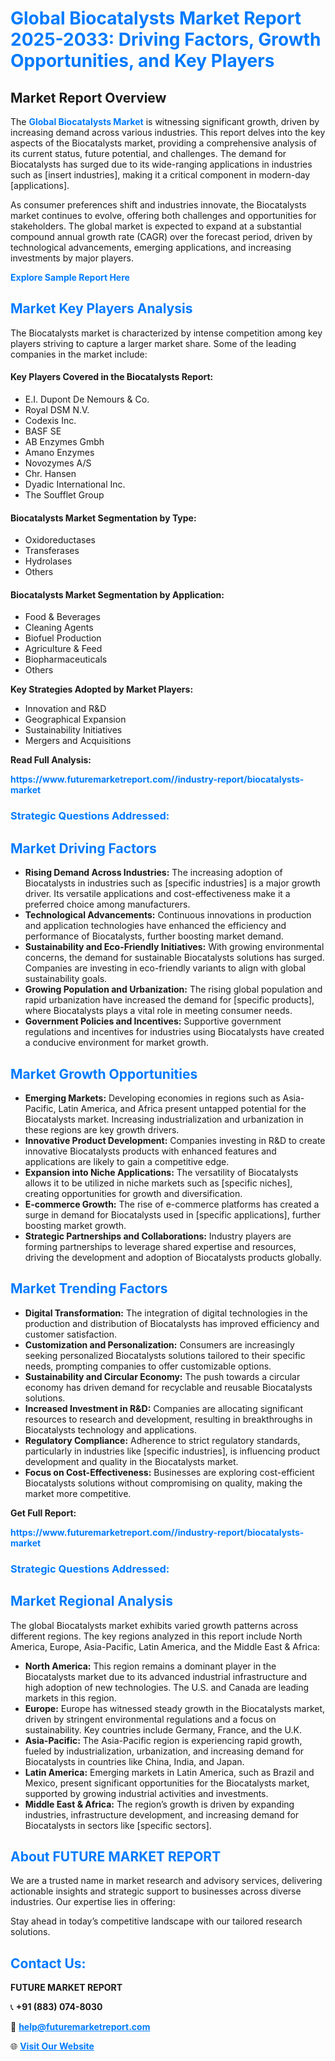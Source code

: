 <h1 style="color: #007BFF;">Global Biocatalysts Market Report 2025-2033: Driving Factors, Growth Opportunities, and Key Players</h1>

<section id="overview">
<h2>Market Report Overview</h2>
<p>The <a href="https://www.futuremarketreport.com//industry-report/biocatalysts-market" style="color: #007BFF; text-decoration: none;"><strong>Global Biocatalysts Market</strong></a> is witnessing significant growth, driven by increasing demand across various industries. This report delves into the key aspects of the Biocatalysts market, providing a comprehensive analysis of its current status, future potential, and challenges. The demand for Biocatalysts has surged due to its wide-ranging applications in industries such as [insert industries], making it a critical component in modern-day [applications].</p>
<p>As consumer preferences shift and industries innovate, the Biocatalysts market continues to evolve, offering both challenges and opportunities for stakeholders. The global market is expected to expand at a substantial compound annual growth rate (CAGR) over the forecast period, driven by technological advancements, emerging applications, and increasing investments by major players.</p>
</section>

<section id="overview">
<p><a href="https://www.futuremarketreport.com//request-sample/reportId=58556" style="color: #007BFF; text-decoration: none;"><strong>Explore Sample Report Here</strong></a></p>
</section>

<section id="key-players">
<h2 style="color: #007BFF;">Market Key Players Analysis</h2>
<p>The Biocatalysts market is characterized by intense competition among key players striving to capture a larger market share. Some of the leading companies in the market include:</p>
<h4>Key Players Covered in the Biocatalysts Report:</h4>
<ul><li>E.I. Dupont De Nemours &amp; Co.</li><li>Royal DSM N.V.</li><li>Codexis Inc.</li><li>BASF SE</li><li>AB Enzymes Gmbh</li><li>Amano Enzymes</li><li>Novozymes A/S</li><li>Chr. Hansen</li><li>Dyadic International Inc.</li><li>The Soufflet Group</li></ul>
<h4>Biocatalysts Market Segmentation by Type:</h4>
<ul><li>Oxidoreductases</li><li>Transferases</li><li>Hydrolases</li><li>Others</li></ul>

<h4>Biocatalysts Market Segmentation by Application:</h4>
<ul><li>Food &amp; Beverages</li><li>Cleaning Agents</li><li>Biofuel Production</li><li>Agriculture &amp; Feed</li><li>Biopharmaceuticals</li><li>Others</li></ul>
<p><strong>Key Strategies Adopted by Market Players:</strong></p>
<ul>
<li>Innovation and R&D</li>
<li>Geographical Expansion</li>
<li>Sustainability Initiatives</li>
<li>Mergers and Acquisitions</li>
</ul>
</section>

<section>
<p><strong>Read Full Analysis: </strong></p><a href="https://www.futuremarketreport.com//industry-report/biocatalysts-market" style="color: #007BFF; text-decoration: none;"><strong>https://www.futuremarketreport.com//industry-report/biocatalysts-market</strong></a>
<h3 style="color: #007BFF;">Strategic Questions Addressed:</h3>
</section>

<section id="driving-factors">
<h2 style="color: #007BFF;">Market Driving Factors</h2>
<ul>
<li><strong>Rising Demand Across Industries:</strong> The increasing adoption of Biocatalysts in industries such as [specific industries] is a major growth driver. Its versatile applications and cost-effectiveness make it a preferred choice among manufacturers.</li>
<li><strong>Technological Advancements:</strong> Continuous innovations in production and application technologies have enhanced the efficiency and performance of Biocatalysts, further boosting market demand.</li>
<li><strong>Sustainability and Eco-Friendly Initiatives:</strong> With growing environmental concerns, the demand for sustainable Biocatalysts solutions has surged. Companies are investing in eco-friendly variants to align with global sustainability goals.</li>
<li><strong>Growing Population and Urbanization:</strong> The rising global population and rapid urbanization have increased the demand for [specific products], where Biocatalysts plays a vital role in meeting consumer needs.</li>
<li><strong>Government Policies and Incentives:</strong> Supportive government regulations and incentives for industries using Biocatalysts have created a conducive environment for market growth.</li>
</ul>
</section>

<section id="growth-opportunities">
<h2 style="color: #007BFF;">Market Growth Opportunities</h2>
<ul>
<li><strong>Emerging Markets:</strong> Developing economies in regions such as Asia-Pacific, Latin America, and Africa present untapped potential for the Biocatalysts market. Increasing industrialization and urbanization in these regions are key growth drivers.</li>
<li><strong>Innovative Product Development:</strong> Companies investing in R&D to create innovative Biocatalysts products with enhanced features and applications are likely to gain a competitive edge.</li>
<li><strong>Expansion into Niche Applications:</strong> The versatility of Biocatalysts allows it to be utilized in niche markets such as [specific niches], creating opportunities for growth and diversification.</li>
<li><strong>E-commerce Growth:</strong> The rise of e-commerce platforms has created a surge in demand for Biocatalysts used in [specific applications], further boosting market growth.</li>
<li><strong>Strategic Partnerships and Collaborations:</strong> Industry players are forming partnerships to leverage shared expertise and resources, driving the development and adoption of Biocatalysts products globally.</li>
</ul>
</section>

<section id="trending-factors">
<h2 style="color: #007BFF;">Market Trending Factors</h2>
<ul>
<li><strong>Digital Transformation:</strong> The integration of digital technologies in the production and distribution of Biocatalysts has improved efficiency and customer satisfaction.</li>
<li><strong>Customization and Personalization:</strong> Consumers are increasingly seeking personalized Biocatalysts solutions tailored to their specific needs, prompting companies to offer customizable options.</li>
<li><strong>Sustainability and Circular Economy:</strong> The push towards a circular economy has driven demand for recyclable and reusable Biocatalysts solutions.</li>
<li><strong>Increased Investment in R&D:</strong> Companies are allocating significant resources to research and development, resulting in breakthroughs in Biocatalysts technology and applications.</li>
<li><strong>Regulatory Compliance:</strong> Adherence to strict regulatory standards, particularly in industries like [specific industries], is influencing product development and quality in the Biocatalysts market.</li>
<li><strong>Focus on Cost-Effectiveness:</strong> Businesses are exploring cost-efficient Biocatalysts solutions without compromising on quality, making the market more competitive.</li>
</ul>
</section>

<section>
<p><strong>Get Full Report: </strong></p><a href="https://www.futuremarketreport.com//industry-report/biocatalysts-market" style="color: #007BFF; text-decoration: none;"><strong>https://www.futuremarketreport.com//industry-report/biocatalysts-market</strong></a>
<h3 style="color: #007BFF;">Strategic Questions Addressed:</h3>
</section>


<section id="regional-analysis">
<h2 style="color: #007BFF;">Market Regional Analysis</h2>
<p>The global Biocatalysts market exhibits varied growth patterns across different regions. The key regions analyzed in this report include North America, Europe, Asia-Pacific, Latin America, and the Middle East & Africa:</p>
<ul>
<li><strong>North America:</strong> This region remains a dominant player in the Biocatalysts market due to its advanced industrial infrastructure and high adoption of new technologies. The U.S. and Canada are leading markets in this region.</li>
<li><strong>Europe:</strong> Europe has witnessed steady growth in the Biocatalysts market, driven by stringent environmental regulations and a focus on sustainability. Key countries include Germany, France, and the U.K.</li>
<li><strong>Asia-Pacific:</strong> The Asia-Pacific region is experiencing rapid growth, fueled by industrialization, urbanization, and increasing demand for Biocatalysts in countries like China, India, and Japan.</li>
<li><strong>Latin America:</strong> Emerging markets in Latin America, such as Brazil and Mexico, present significant opportunities for the Biocatalysts market, supported by growing industrial activities and investments.</li>
<li><strong>Middle East & Africa:</strong> The region’s growth is driven by expanding industries, infrastructure development, and increasing demand for Biocatalysts in sectors like [specific sectors].</li>
</ul>
</section>

<footer>
<h2 style="color: #007BFF;">About FUTURE MARKET REPORT</h2>
<p>We are a trusted name in market research and advisory services, delivering actionable insights and strategic support to businesses across diverse industries. Our expertise lies in offering:</p>

<p>Stay ahead in today’s competitive landscape with our tailored research solutions.</p>

<h2 style="color: #007BFF;">Contact Us:</h2>
<p><strong>FUTURE MARKET REPORT</strong></p>
<p>📞 <strong>+91 (883) 074-8030</strong></p>
<p>📧 <strong><a href="mailto:help@futuremarketreport.com" style="color: #007BFF;">help@futuremarketreport.com</a></strong></p>
<p>🌐 <strong><a href="https://www.futuremarketreport.com/" style="color: #007BFF;">Visit Our Website</a></strong></p>
</footer>